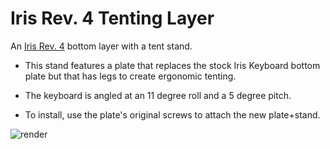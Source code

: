 # Iris Rev. 4 Tenting Layer
An [Iris Rev. 4](https://keeb.io/collections/keyboard-pcbs/products/iris-keyboard-split-ergonomic-keyboard) bottom layer with a tent stand.

* This stand features a plate that replaces the stock Iris Keyboard bottom plate but that has legs to create ergonomic tenting. 

* The keyboard is angled at an 11 degree roll and a 5 degree pitch. 

* To install, use the plate's original screws to attach the new plate+stand.

![render](https://github.com/eithanshavit/IrisTentLayer/render.png)

